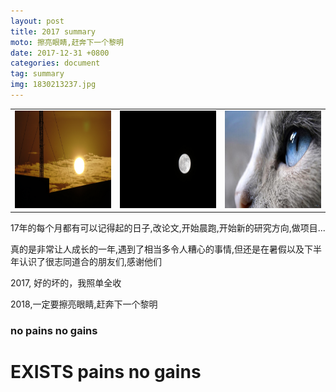 ```yaml
---
layout: post
title: 2017 summary
moto: 擦亮眼睛,赶奔下一个黎明
date: 2017-12-31 +0800
categories: document
tag: summary
img: 1830213237.jpg
---
```


<table border="0" align="center">
<tr>
<td align="center">
<img src="/assets/17summary/sunRise.jpg" width="250" height="156"/>
</td>
<td align="center">
<img src="/assets/17summary/moon.jpg" width="250" height="156"/>
</td>
<td align="center">
<img src="/assets/17summary/eye.jpg" width="250" height="156"/>
</td>
</tr>
</table>

17年的每个月都有可以记得起的日子,改论文,开始晨跑,开始新的研究方向,做项目...

真的是非常让人成长的一年,遇到了相当多令人糟心的事情,但还是在暑假以及下半年认识了很志同道合的朋友们,感谢他们

2017, 好的坏的，我照单全收

2018,一定要擦亮眼睛,赶奔下一个黎明

### no pains no gains

# **EXISTS** pains no gains

